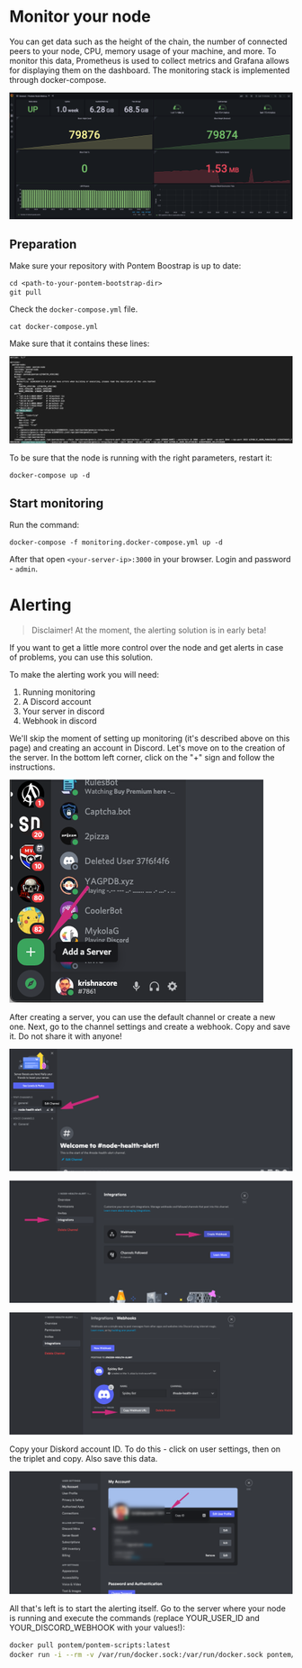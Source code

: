 # Monitor your node

You can get data such as the height of the chain, the number of connected peers to your node, CPU, memory usage of your machine, and more. To monitor this data, Prometheus is used to collect metrics and Grafana allows for displaying them on the dashboard. The monitoring stack is implemented through docker-compose.

![Grafana Dashboard](/assets/grafana_dashboard.png "Grafana Dashboard")

## Preparation

Make sure your repository with Pontem Boostrap is up to date:
```
cd <path-to-your-pontem-bootstrap-dir>
git pull
```
Check the `docker-compose.yml` file. 
```
cat docker-compose.yml
```
Make sure that it contains these lines: 

![docker-compose.yml](/assets/docker_compose.png "docker-compose.yml")

To be sure that the node is running with the right parameters, restart it:
```
docker-compose up -d
```

## Start monitoring

Run the command:
```
docker-compose -f monitoring.docker-compose.yml up -d
```
After that open `<your-server-ip>:3000` in your browser. Login and password - `admin`.

# Alerting

> Disclaimer! At the moment, the alerting solution is in early beta!

If you want to get a little more control over the node and get alerts in case of problems, you can use this solution.

To make the alerting work you will need:

1. Running monitoring
2. A Discord account
3. Your server in discord
4. Webhook in discord

We'll skip the moment of setting up monitoring (it's described above on this page) and creating an account in Discord. Let's move on to the creation of the server. In the bottom left corner, click on the "+" sign and follow the instructions.

![Discord add server](/assets/discord_add_server.png "Discord add server")

After creating a server, you can use the default channel or create a new one. Next, go to the channel settings and create a webhook. Copy and save it. Do not share it with anyone! 

![Discord edit channel](/assets/discord_edit_channel.png "Discord edit channel")

![Discord create webhook](/assets/discord_create_webhook.png "Discord create webhook")

![Discord copy webhook](/assets/discord_copy_webhook.png "Discord copy webhook")

Copy your Diskord account ID. To do this - click on user settings, then on the triplet and copy. Also save this data.

![Discord copy user ID](/assets/discord_copy_user_id.png "Discord copy user ID")

All that's left is to start the alerting itself. Go to the server where your node is running and execute the commands (replace YOUR_USER_ID and YOUR_DISCORD_WEBHOOK with your values!):

```bash
docker pull pontem/pontem-scripts:latest
docker run -i --rm -v /var/run/docker.sock:/var/run/docker.sock pontem/pontem-scripts:latest alert YOUR_USER_ID YOUR_DISCORD_WEBHOOK
```
